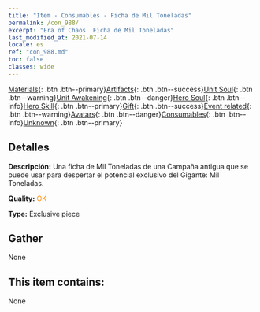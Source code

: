 ```yaml
---
title: "Item - Consumables - Ficha de Mil Toneladas"
permalink: /con_988/
excerpt: "Era of Chaos  Ficha de Mil Toneladas"
last_modified_at: 2021-07-14
locale: es
ref: "con_988.md"
toc: false
classes: wide
---
```

 [Materials](/ItemsES/){: .btn .btn--primary}[Artifacts](/ItemsES/Artifacts/){: .btn .btn--success}[Unit Soul](/ItemsES/UnitSoul/){: .btn .btn--warning}[Unit Awakening](/ItemsES/UnitAwakening/){: .btn .btn--danger}[Hero Soul](/ItemsES/HeroSoul/){: .btn .btn--info}[Hero Skill](/ItemsES/HeroSkill/){: .btn .btn--primary}[Gift](/ItemsES/Gift/){: .btn .btn--success}[Event related](/ItemsES/Events/){: .btn .btn--warning}[Avatars](/ItemsES/Avatars/){: .btn .btn--danger}[Consumables](/ItemsES/Consumables/){: .btn .btn--info}[Unknown](/ItemsES/Unknown/){: .btn .btn--primary}

## Detalles
 **Descripción:** Una ficha de Mil Toneladas de una Campaña antigua que se puede usar para despertar el potencial exclusivo del Gigante: Mil Toneladas.

 **Quality:** <span style="color: #FF8C00">OK</span>

 **Type:** Exclusive piece

## Gather

  None

## This item contains:

  None

